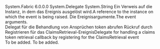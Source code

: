 <Type Name="FabricClient+ClaimsRetrievalEventHandler" FullName="System.Fabric.FabricClient+ClaimsRetrievalEventHandler">
  <TypeSignature Language="C#" Value="public delegate string FabricClient.ClaimsRetrievalEventHandler(object sender, FabricClient.ClaimsRetrievalEventArgs e);" />
  <TypeSignature Language="ILAsm" Value=".class nested public auto ansi sealed FabricClient/ClaimsRetrievalEventHandler extends System.MulticastDelegate" />
  <TypeSignature Language="DocId" Value="T:System.Fabric.FabricClient.ClaimsRetrievalEventHandler" />
  <TypeSignature Language="VB.NET" Value="Public Delegate Function FabricClient.ClaimsRetrievalEventHandler(sender As Object, e As FabricClient.ClaimsRetrievalEventArgs) As String " />
  <TypeSignature Language="F#" Value="type FabricClient.ClaimsRetrievalEventHandler = delegate of obj * FabricClient.ClaimsRetrievalEventArgs -&gt; string" />
  <AssemblyInfo>
    <AssemblyName>System.Fabric</AssemblyName>
    <AssemblyVersion>6.0.0.0</AssemblyVersion>
  </AssemblyInfo>
  <Base>
    <BaseTypeName>System.Delegate</BaseTypeName>
  </Base>
  <Parameters>
    <Parameter Name="sender" Type="System.Object" />
    <Parameter Name="e" Type="System.Fabric.FabricClient+ClaimsRetrievalEventArgs" />
  </Parameters>
  <ReturnValue>
    <ReturnType>System.String</ReturnType>
  </ReturnValue>
  <Docs>
    <param name="sender">
      <para><span data-ttu-id="e4a5e-101">Ein Verweis auf die <see cref="T:System.Fabric.FabricClient" /> Instanz, in dem das Ereignis ausgelöst wird.</span><span class="sxs-lookup"><span data-stu-id="e4a5e-101">A reference to the <see cref="T:System.Fabric.FabricClient" /> instance on which the event is being raised.</span></span></para>
    </param>
    <param name="e">
      <para><span data-ttu-id="e4a5e-102">Die Ereignisargumente.</span><span class="sxs-lookup"><span data-stu-id="e4a5e-102">The event arguments.</span></span></para>
      <seealso cref="T:System.Fabric.FabricClient.ClaimsRetrievalEventArgs" />
    </param>
    <summary>
            <span data-ttu-id="e4a5e-103">Delegat für die Behandlung von Ansprüchen token abrufen Rückruf durch Registrieren für das ClaimsRetrieval-Ereignis</span><span class="sxs-lookup"><span data-stu-id="e4a5e-103">Delegate for handling a claims token retrieval callback by registering for the ClaimsRetrieval event</span></span>
            </summary>
    <returns>To be added.</returns>
    <remarks>To be added.</remarks>
  </Docs>
</Type>